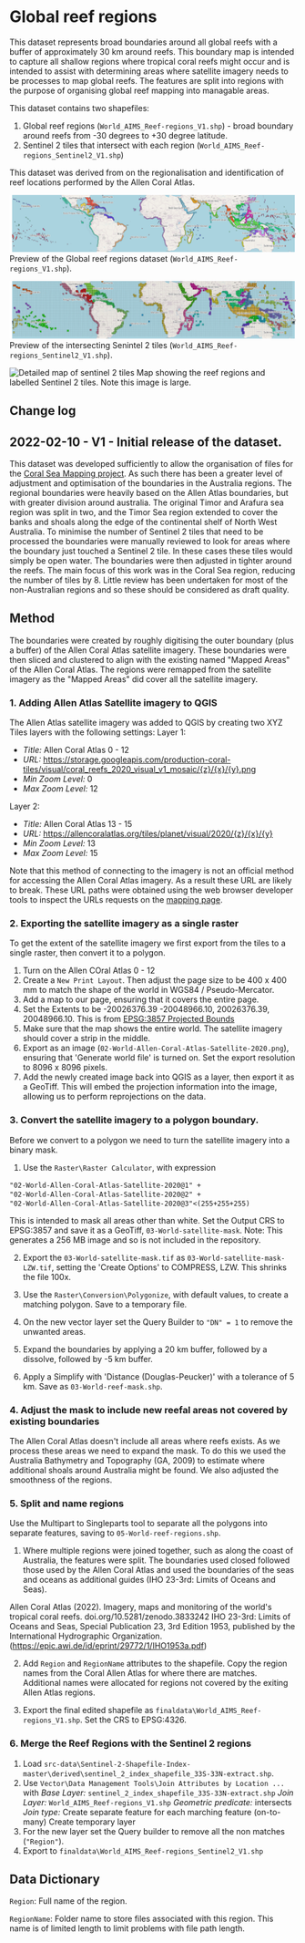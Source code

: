 # Global reef regions
This dataset represents broad boundaries around all global reefs with a buffer of 
approximately 30 km around reefs. This boundary map is intended to capture all
shallow regions where tropical coral reefs might occur and is intended to assist with
determining areas where satellite imagery needs to be processes to map global reefs.
The features are split into regions with the purpose of organising global reef mapping 
into managable areas. 

This dataset contains two shapefiles:
1. Global reef regions (`World_AIMS_Reef-regions_V1.shp`) - broad boundary around reefs from -30 degrees to +30 degree latitude.
2. Sentinel 2 tiles that intersect with each region (`World_AIMS_Reef-regions_Sentinel2_V1.shp`)

This dataset was derived from on the regionalisation and identification of reef locations
performed by the Allen Coral Atlas. 

![Preview map of reef regions dataset](media/Reef-regions-preview-map.png)
Preview of the Global reef regions dataset (`World_AIMS_Reef-regions_V1.shp`).

![Preview map of sentinel 2 tiles](media/Reef-regions-sentinel2-preview-map.png)
Preview of the intersecting Senintel 2 tiles (`World_AIMS_Reef-regions_Sentinel2_V1.shp`).

![Detailed map of sentinel 2 tiles](media/Reef-regions-sentinel-2-detailed.jpg)
Map showing the reef regions and labelled Sentinel 2 tiles. Note this image is large.

## Change log
## 2022-02-10 - V1 - Initial release of the dataset. 
This dataset was developed sufficiently to allow the organisation of files for the 
[Coral Sea Mapping project](https://eatlas.org.au/projects-other/coral-sea-reef-mapping). As such
there has been a greater level of adjustment and optimisation of the boundaries in the Australia
regions.
The regional boundaries were heavily based on the Allen Atlas boundaries, but with greater division 
around australia. The original Timor and Arafura sea region was split in two, and the Timor Sea region extended
to cover the banks and shoals along the edge of the continental shelf of North West Australia. To minimise
the number of Sentinel 2 tiles that need to be processed the boundaries were manually reviewed to look for
areas where the boundary just touched a Sentinel 2 tile. In these cases these tiles would simply be open
water. The boundaries were then adjusted in tighter around the reefs. The main focus of this work was
in the Coral Sea region, reducing the number of tiles by 8. Little review has been undertaken for 
most of the non-Australian regions and so these should be considered as draft quality.


## Method 

The boundaries were created by roughly digitising the outer boundary (plus a buffer) of
the Allen Coral Atlas satellite imagery. These boundaries were then sliced and clustered
to align with the existing named "Mapped Areas" of the Allen Coral Atlas. The regions were
remapped from the satellite imagery as the "Mapped Areas" did cover all the satellite imagery.

### 1. Adding Allen Atlas Satellite imagery to QGIS
The Allen Atlas satellite imagery was added to QGIS by creating two XYZ Tiles layers with the 
following settings:
Layer 1:
- *Title:* Allen Coral Atlas 0 - 12
- *URL:* https://storage.googleapis.com/production-coral-tiles/visual/coral_reefs_2020_visual_v1_mosaic/{z}/{x}/{y}.png
- *Min Zoom Level:* 0
- *Max Zoom Level:* 12

Layer 2:
- *Title:* Allen Coral Atlas 13 - 15
- *URL:* https://allencoralatlas.org/tiles/planet/visual/2020/{z}/{x}/{y}
- *Min Zoom Level:* 13
- *Max Zoom Level:* 15

Note that this method of connecting to the imagery is not an official method for accessing the 
Allen Coral Atlas imagery. As a result these URL are likely to break. These URL paths were
obtained using the web browser developer tools to inspect the URLs requests on the 
[mapping page](https://www.allencoralatlas.org/atlas/).

### 2. Exporting the satellite imagery as a single raster
To get the extent of the satellite imagery we first export from the tiles to a single raster,
then convert it to a polygon. 
1. Turn on the Allen COral Atlas 0 - 12
2. Create a `New Print Layout`. Then adjust the page size to be 400 x 400 mm to match the shape of the
world in WGS84 / Pseudo-Mercator. 
3. Add a map to our page, ensuring that it covers the entire page. 
4. Set the Extents to be -20026376.39 -20048966.10, 20026376.39, 20048966.10. This is from 
[EPSG:3857 Projected Bounds](https://epsg.io/3857)
4. Make sure that the map shows the entire world. The satellite imagery should cover a strip in the middle.
5. Export as an image (`02-World-Allen-Coral-Atlas-Satellite-2020.png`), ensuring that 'Generate world file' is turned on. 
Set the export resolution to 8096 x 8096 pixels. 
6. Add the newly created image back into QGIS as a layer, then export it as a GeoTiff. This will embed the
projection information into the image, allowing us to perform reprojections on the data.

### 3. Convert the satellite imagery to a polygon boundary.
Before we convert to a polygon we need to turn the satellite imagery into a binary mask.
1. Use the `Raster\Raster Calculator`, with expression 
 ```
 "02-World-Allen-Coral-Atlas-Satellite-2020@1" + 
 "02-World-Allen-Coral-Atlas-Satellite-2020@2" + 
 "02-World-Allen-Coral-Atlas-Satellite-2020@3"<(255+255+255)
 ```

 This is intended to mask all areas other than white.
 Set the Output CRS to EPSG:3857 and save it as a GeoTiff, `03-World-satellite-mask`.
 Note: This generates a 256 MB image and so is not included in the repository.

2. Export the `03-World-satellite-mask.tif` as `03-World-satellite-mask-LZW.tif`, setting
the 'Create Options' to COMPRESS, LZW. This shrinks the file 100x.

3. Use the `Raster\Conversion\Polygonize`, with default values, to create a matching polygon. 
Save to a temporary file.

4. On the new vector layer set the Query Builder to `"DN" = 1` to remove the unwanted areas.

5. Expand the boundaries by applying a 20 km buffer, followed by a dissolve, followed by -5 km buffer.

6. Apply a Simplify with 'Distance (Douglas-Peucker)' with a tolerance of 5 km. Save as `03-World-reef-mask.shp`.

### 4. Adjust the mask to include new reefal areas not covered by existing boundaries
The Allen Coral Atlas doesn't include all areas where reefs exists. As we process these areas we need to expand
the mask. To do this we used the Australia Bathymetry and Topography (GA, 2009) to estimate where additional
shoals around Australia might be found. We also adjusted the smoothness of the regions.

### 5. Split and name regions
Use the Multipart to Singleparts tool to separate all the polygons into separate features, saving to 
`05-World-reef-regions.shp`. 
1. Where multiple regions were joined together, such as along the coast of Australia, the features were
split. The boundaries used closed followed those used by the Allen Coral Atlas and used the boundaries
of the seas and oceans as additional guides (IHO 23-3rd: Limits of Oceans and Seas).

 Allen Coral Atlas (2022). Imagery, maps and monitoring of the world's tropical coral reefs. doi.org/10.5281/zenodo.3833242
IHO 23-3rd: Limits of Oceans and Seas, Special Publication 23, 3rd Edition 1953, published by the 
International Hydrographic Organization. (https://epic.awi.de/id/eprint/29772/1/IHO1953a.pdf)

2. Add `Region` and `RegionName` attributes to the shapefile. Copy the region names from the 
Coral Allen Atlas for where there are matches. Additional names were allocated for regions not
covered by the exiting Allen Atlas regions. 

3. Export the final edited shapefile as `finaldata\World_AIMS_Reef-regions_V1.shp`. Set the CRS to EPSG:4326.

### 6. Merge the Reef Regions with the Sentinel 2 regions
1. Load `src-data\Sentinel-2-Shapefile-Index-master\derived\sentinel_2_index_shapefile_33S-33N-extract.shp`.
2. Use `Vector\Data Management Tools\Join Attributes by Location ...` with 
 *Base Layer:* `sentinel_2_index_shapefile_33S-33N-extract.shp`
 *Join Layer:* `World_AIMS_Reef-regions_V1.shp`
 *Geometric predicate:* intersects
 *Join type:* Create separate feature for each marching feature (on-to-many)
Create temporary layer
3. For the new layer set the Query builder to remove all the non matches (`"Region"`).
4. Export to `finaldata\World_AIMS_Reef-regions_Sentinel2_V1.shp`


## Data Dictionary
`Region`: Full name of the region.

`RegionName`: Folder name to store files associated with this region. This name is of limited length
to limit problems with file path length.

